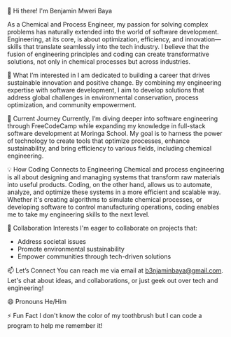 👋 Hi there! I'm Benjamin Mweri Baya

As a Chemical and Process Engineer, my passion for solving complex problems has naturally extended into the world of software development. Engineering, at its core, is about optimization, efficiency, and innovation—skills that translate seamlessly into the tech industry. I believe that the fusion of engineering principles and coding can create transformative solutions, not only in chemical processes but across industries.

👀 What I’m interested in
I am dedicated to building a career that drives sustainable innovation and positive change. By combining my engineering expertise with software development, I aim to develop solutions that address global challenges in environmental conservation, process optimization, and community empowerment.

🌱 Current Journey
Currently, I’m diving deeper into software engineering through FreeCodeCamp while expanding my knowledge in full-stack software development at Moringa School. My goal is to harness the power of technology to create tools that optimize processes, enhance sustainability, and bring efficiency to various fields, including chemical engineering.

💡 How Coding Connects to Engineering
Chemical and process engineering is all about designing and managing systems that transform raw materials into useful products. Coding, on the other hand, allows us to automate, analyze, and optimize these systems in a more efficient and scalable way. Whether it's creating algorithms to simulate chemical processes, or developing software to control manufacturing operations, coding enables me to take my engineering skills to the next level.

💞️ Collaboration Interests
I'm eager to collaborate on projects that:
- Address societal issues
- Promote environmental sustainability
- Empower communities through tech-driven solutions

📫 Let’s Connect
You can reach me via email at b3njaminbaya@gmail.com. Let's chat about ideas, and collaborations, or just geek out over tech and engineering!

😄 Pronouns
He/Him

⚡ Fun Fact
I don't know the color of my toothbrush but I can code a program to help me remember it!
